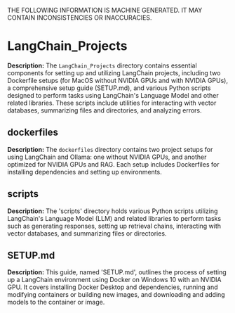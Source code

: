 THE FOLLOWING INFORMATION IS MACHINE GENERATED.
IT MAY CONTAIN INCONSISTENCIES OR INACCURACIES.

# LangChain_Projects  

**Description:** The `LangChain_Projects` directory contains essential components for setting up and utilizing LangChain projects, including two Dockerfile setups (for MacOS without NVIDIA GPUs and with NVIDIA GPUs), a comprehensive setup guide (SETUP.md), and various Python scripts designed to perform tasks using LangChain's Language Model and other related libraries. These scripts include utilities for interacting with vector databases, summarizing files and directories, and analyzing errors.

 ## dockerfiles
**Description:** The `dockerfiles` directory contains two project setups for using LangChain and Ollama: one without NVIDIA GPUs, and another optimized for NVIDIA GPUs and RAG. Each setup includes Dockerfiles for installing dependencies and setting up environments.

## scripts
**Description:** The 'scripts' directory holds various Python scripts utilizing LangChain's Language Model (LLM) and related libraries to perform tasks such as generating responses, setting up retrieval chains, interacting with vector databases, and summarizing files or directories.

## SETUP.md
**Description:** This guide, named 'SETUP.md', outlines the process of setting up a LangChain environment using Docker on Windows 10 with an NVIDIA GPU. It covers installing Docker Desktop and dependencies, running and modifying containers or building new images, and downloading and adding models to the container or image.